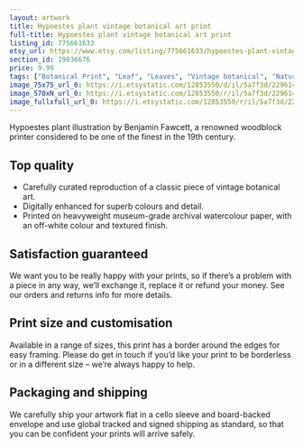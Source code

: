 ```yaml
---
layout: artwork
title: Hypoestes plant vintage botanical art print
full-title: Hypoestes plant vintage botanical art print
listing_id: 775661633
etsy_url: https://www.etsy.com/listing/775661633/hypoestes-plant-vintage-botanical-art?utm_source=ds&utm_medium=api&utm_campaign=api
section_id: 19036676
price: 9.99
tags: ["Botanical Print", "Leaf", "Leaves", "Vintage botanical", "Nature", "Botanical", "Garden", "Leaf print", "Kitchen print", "Vintage wall art", "Gift print", "Gardening", "Acanthus"]
image_75x75_url_0: https://i.etsystatic.com/12853550/d/il/5a7f3d/2296141396/il_75x75.2296141396_slnl.jpg?version=0
image_570xN_url_0: https://i.etsystatic.com/12853550/r/il/5a7f3d/2296141396/il_570xN.2296141396_slnl.jpg
image_fullxfull_url_0: https://i.etsystatic.com/12853550/r/il/5a7f3d/2296141396/il_fullxfull.2296141396_slnl.jpg
---
```

Hypoestes plant illustration by Benjamin Fawcett, a renowned woodblock printer considered to be one of the finest in the 19th century.

## Top quality

* Carefully curated reproduction of a classic piece of vintage botanical art.
* Digitally enhanced for superb colours and detail.
* Printed on heavyweight museum-grade archival watercolour paper, with an off-white colour and textured finish.

## Satisfaction guaranteed

We want you to be really happy with your prints, so if there’s a problem with a piece in any way, we’ll exchange it, replace it or refund your money. See our orders and returns info for more details. 

## Print size and customisation

Available in a range of sizes, this print has a border around the edges for easy framing. Please do get in touch if you’d like your print to be borderless or in a different size – we’re always happy to help.

## Packaging and shipping

We carefully ship your artwork flat in a cello sleeve and board-backed envelope and use global tracked and signed shipping as standard, so that you can be confident your prints will arrive safely.
